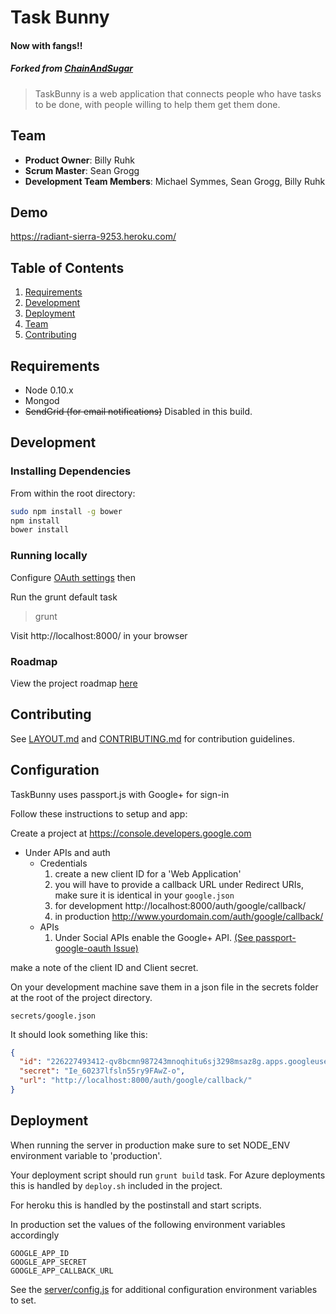 # Task Bunny
#### Now with fangs!!
##### Forked from [ChainAndSugar](https://github.com/chainsugar/chainsugar)

> TaskBunny is a web application that connects people who have tasks to be done, with people willing to help them get them done.

## Team

  - __Product Owner__: Billy Ruhk 
  - __Scrum Master__: Sean Grogg 
  - __Development Team Members__: Michael Symmes, Sean Grogg, Billy Ruhk

## Demo

https://radiant-sierra-9253.heroku.com/

## Table of Contents

1. [Requirements](#requirements)
1. [Development](#development)
1. [Deployment](#deployment)
1. [Team](#team)
1. [Contributing](#contributing)


## Requirements

- Node 0.10.x
- Mongod
- ~~SendGrid (for email notifications)~~ Disabled in this build.

## Development

### Installing Dependencies

From within the root directory:

```sh
sudo npm install -g bower
npm install
bower install
```
### Running locally

Configure [OAuth settings](#configuration) then

Run the grunt default task

> grunt

Visit http://localhost:8000/ in your browser


### Roadmap

View the project roadmap [here](https://github.com/chainsugar/chainsugar/issues)


## Contributing

See [LAYOUT.md](doc/LAYOUT.md) and [CONTRIBUTING.md](doc/CONTRIBUTING.md) for contribution guidelines.


## Configuration

TaskBunny uses passport.js with Google+ for sign-in

Follow these instructions to setup and app:

Create a project at https://console.developers.google.com
* Under APIs and auth
  * Credentials
    1. create a new client ID for a 'Web Application'
    2. you will have to provide a callback URL under Redirect URIs, make sure it is identical in your `google.json`
    3. for development http://localhost:8000/auth/google/callback/
    4. in production http://www.yourdomain.com/auth/google/callback/
  * APIs
    1. Under Social APIs enable the Google+ API. [(See passport-google-oauth Issue)](https://github.com/jaredhanson/passport-google-oauth/issues/72)

make a note of the client ID and Client secret.

On your development machine save them in a json file in the secrets folder at the root of the project
directory.

    secrets/google.json

It should look something like this:

```json
{
  "id": "226227493412-qv8bcmn987243mnoqhitu6sj3298msaz8g.apps.googleusercontent.com",
  "secret": "Ie_60237lfsln55ry9FAwZ-o",
  "url": "http://localhost:8000/auth/google/callback/"
}
```

## Deployment

When running the server in production make sure to set NODE_ENV environment variable to 'production'.

Your deployment script should run `grunt build` task.
For Azure deployments this is handled by `deploy.sh` included in the project.

For heroku this is handled by the postinstall and start scripts.


In production set the values of the following environment variables accordingly

    GOOGLE_APP_ID
    GOOGLE_APP_SECRET
    GOOGLE_APP_CALLBACK_URL

See the [server/config.js](server/config.js) for additional configuration environment variables to set.
